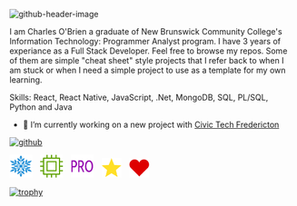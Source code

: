 ![github-header-image](https://user-images.githubusercontent.com/23325500/223582668-81f4e4ed-7542-4dcc-a44e-d8b98f799b43.png)


I am Charles O'Brien a graduate of New Brunswick Community College's Information Technology: Programmer Analyst program. I have 3 years of experiance as a Full Stack Developer. Feel free to browse my repos. Some of them are simple "cheat sheet" style projects that I refer back to when I am stuck or when I need a simple project to use as a template for my own learning.   

Skills: React, React Native, JavaScript, .Net, MongoDB, SQL, PL/SQL, Python and Java

- 🔭 I’m currently working on a new project with [Civic Tech Fredericton](https://www.civictechfredericton.com/)


[<img src='https://cdn.jsdelivr.net/npm/simple-icons@3.0.1/icons/github.svg' alt='github' height='40'>](https://github.com/Charlie-OBrien)  

<a href='https://archiveprogram.github.com/'><img src='https://raw.githubusercontent.com/acervenky/animated-github-badges/master/assets/acbadge.gif' width='40' height='40'></a> <a href='https://docs.github.com/en/developers'><img src='https://raw.githubusercontent.com/acervenky/animated-github-badges/master/assets/devbadge.gif' width='40' height='40'></a> <a href='https://github.com/pricing'><img src='https://raw.githubusercontent.com/acervenky/animated-github-badges/master/assets/pro.gif' width='40' height='40'></a> <a href='https://stars.github.com/'><img src='https://raw.githubusercontent.com/acervenky/animated-github-badges/master/assets/starbadge.gif' width='35' height='35'></a> <a href='https://docs.github.com/en/github/supporting-the-open-source-community-with-github-sponsors'><img src='https://raw.githubusercontent.com/acervenky/animated-github-badges/master/assets/sponsorbadge.gif' width='35' height='35'></a> 

[![trophy](https://github-profile-trophy.vercel.app/?username=Charlie-OBrien)](https://github.com/ryo-ma/github-profile-trophy)

